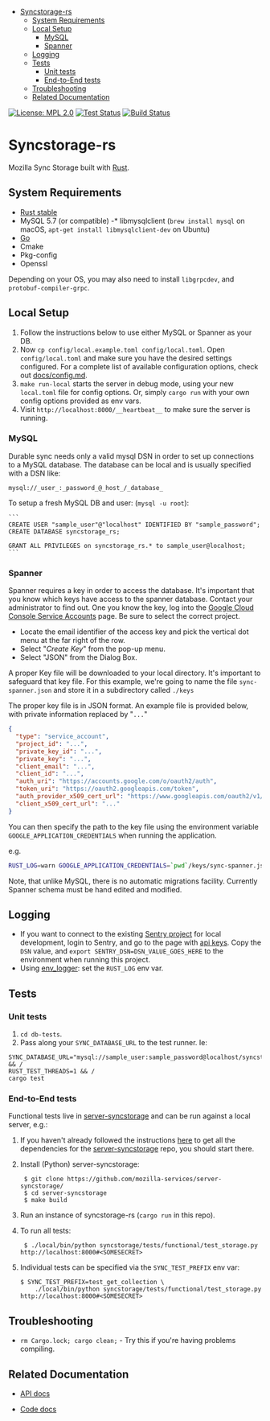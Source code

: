 <!-- START doctoc generated TOC please keep comment here to allow auto update -->
<!-- DON'T EDIT THIS SECTION, INSTEAD RE-RUN doctoc TO UPDATE -->


- [Syncstorage-rs](#syncstorage-rs)
  - [System Requirements](#system-requirements)
  - [Local Setup](#local-setup)
    - [MySQL](#mysql)
    - [Spanner](#spanner)
  - [Logging](#logging)
  - [Tests](#tests)
    - [Unit tests](#unit-tests)
    - [End-to-End tests](#end-to-end-tests)
  - [Troubleshooting](#troubleshooting)
  - [Related Documentation](#related-documentation)

<!-- END doctoc generated TOC please keep comment here to allow auto update -->

[![License: MPL 2.0][mpl-svg]][mpl] [![Test Status][travis-badge]][travis] [![Build Status][circleci-badge]][circleci]

# Syncstorage-rs

Mozilla Sync Storage built with [Rust](https://rust-lang.org).

## System Requirements

- [Rust stable](https://rustup.rs)
- MySQL 5.7 (or compatible)
  -\* libmysqlclient (`brew install mysql` on macOS, `apt-get install libmysqlclient-dev` on Ubuntu)
- [Go](https://golang.org/doc/install)
- Cmake
- Pkg-config
- Openssl

Depending on your OS, you may also need to install `libgrpcdev`, and `protobuf-compiler-grpc`.

## Local Setup

1. Follow the instructions below to use either MySQL or Spanner as your DB.
2. Now `cp config/local.example.toml config/local.toml`. Open `config/local.toml` and make sure you have the desired settings configured. For a complete list of available configuration options, check out [docs/config.md](docs/config.md).
3. `make run-local` starts the server in debug mode, using your new `local.toml` file for config options. Or, simply `cargo run` with your own config options provided as env vars.
4. Visit `http://localhost:8000/__heartbeat__` to make sure the server is running.

### MySQL

Durable sync needs only a valid mysql DSN in order to set up connections to a MySQL database. The database can be local and is usually specified with a DSN like:

`mysql://_user_:_password_@_host_/_database_`

To setup a fresh MySQL DB and user: (`mysql -u root`):

    ```
    CREATE USER "sample_user"@"localhost" IDENTIFIED BY "sample_password";
    CREATE DATABASE syncstorage_rs;

    GRANT ALL PRIVILEGES on syncstorage_rs.* to sample_user@localhost;
    ```

### Spanner

Spanner requires a key in order to access the database. It's important that you know which keys have access to the spanner database. Contact your administrator
to find out. One you know the key, log into the [Google Cloud Console Service Accounts](https://console.cloud.google.com/iam-admin/serviceaccounts) page. Be sure to
select the correct project.

- Locate the email identifier of the access key and pick the vertical dot menu at the far right of the row.
- Select "_Create Key_" from the pop-up menu.
- Select "JSON" from the Dialog Box.

A proper Key file will be downloaded to your local directory. It's important to safeguard that key file. For this example, we're going to name the file
`sync-spanner.json` and store it in a subdirectory called `./keys`

The proper key file is in JSON format. An example file is provided below, with private information replaced by "`...`"

```json
{
  "type": "service_account",
  "project_id": "...",
  "private_key_id": "...",
  "private_key": "...",
  "client_email": "...",
  "client_id": "...",
  "auth_uri": "https://accounts.google.com/o/oauth2/auth",
  "token_uri": "https://oauth2.googleapis.com/token",
  "auth_provider_x509_cert_url": "https://www.googleapis.com/oauth2/v1/certs",
  "client_x509_cert_url": "..."
}
```

You can then specify the path to the key file using the environment variable `GOOGLE_APPLICATION_CREDENTIALS` when running the application.

e.g.

```bash
RUST_LOG=warn GOOGLE_APPLICATION_CREDENTIALS=`pwd`/keys/sync-spanner.json` cargo run -- --config sync.ini
```

Note, that unlike MySQL, there is no automatic migrations facility. Currently Spanner schema must be hand edited and modified.

## Logging

- If you want to connect to the existing [Sentry project](https://sentry.prod.mozaws.net/operations/syncstorage-dev/) for local development, login to Sentry, and go to the page with [api keys](https://sentry.prod.mozaws.net/settings/operations/syncstorage-dev/keys/). Copy the `DSN` value, and `export SENTRY_DSN=DSN_VALUE_GOES_HERE` to the environment when running this project.
- Using [env_logger](https://crates.io/crates/env_logger): set the `RUST_LOG` env var.

## Tests

### Unit tests

1. `cd db-tests`.
2. Pass along your `SYNC_DATABASE_URL` to the test runner. Ie:

```
SYNC_DATABASE_URL="mysql://sample_user:sample_password@localhost/syncstorage_rs" && /
RUST_TEST_THREADS=1 && /
cargo test
```

### End-to-End tests

Functional tests live in [server-syncstorage](https://github.com/mozilla-services/server-syncstorage/) and can be run against a local server, e.g.:

1.  If you haven't already followed the instructions [here](https://mozilla-services.readthedocs.io/en/latest/howtos/run-sync-1.5.html) to get all the dependencies for the [server-syncstorage](https://github.com/mozilla-services/server-syncstorage/) repo, you should start there.

2.  Install (Python) server-syncstorage:

         $ git clone https://github.com/mozilla-services/server-syncstorage/
         $ cd server-syncstorage
         $ make build

3.  Run an instance of syncstorage-rs (`cargo run` in this repo).

4.  To run all tests:

         $ ./local/bin/python syncstorage/tests/functional/test_storage.py http://localhost:8000#<SOMESECRET>

5.  Individual tests can be specified via the `SYNC_TEST_PREFIX` env var:

        $ SYNC_TEST_PREFIX=test_get_collection \
            ./local/bin/python syncstorage/tests/functional/test_storage.py http://localhost:8000#<SOMESECRET>

## Troubleshooting

- `rm Cargo.lock; cargo clean;` - Try this if you're having problems compiling.

## Related Documentation

- [API docs](https://mozilla-services.readthedocs.io/en/latest/storage/apis-1.5.html)

- [Code docs](https://mozilla-services.github.io/syncstorage-rs/syncstorage/)

[mpl-svg]: https://img.shields.io/badge/License-MPL%202.0-blue.svg
[mpl]: https://opensource.org/licenses/MPL-2.0
[travis-badge]: https://travis-ci.org/mozilla-services/syncstorage-rs.svg?branch=master
[travis]: https://travis-ci.org/mozilla-services/syncstorage-rs
[circleci-badge]: https://circleci.com/gh/mozilla-services/syncstorage-rs.svg?style=shield
[circleci]: https://circleci.com/gh/mozilla-services/syncstorage-rs
